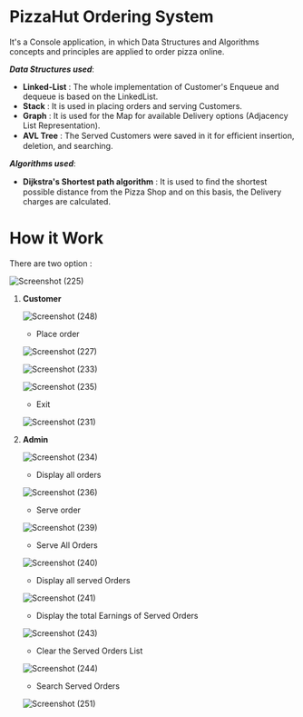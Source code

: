 # PizzaHut Ordering System
It's a Console application, in which Data Structures and Algorithms concepts and principles are applied
to order pizza online.

***Data Structures used***: 

- **Linked-List** : The whole implementation of Customer's Enqueue and dequeue is based on the LinkedList.
- **Stack** : It is used in placing orders and serving Customers.
- **Graph** : It is used for the Map for available Delivery options (Adjacency List Representation).
- **AVL Tree**  : The Served Customers were saved in it for eﬃcient insertion, deletion, and searching.

***Algorithms used***: 

- **Dijkstra's Shortest path algorithm** : It is used to ﬁnd the shortest possible distance from the Pizza Shop and on this basis, 
the Delivery charges are calculated.

# How it Work

There are two option :

![Screenshot (225)](https://user-images.githubusercontent.com/120207533/218508742-ba83d778-bbfe-48cb-a302-b0a618f13152.png)

1. **Customer**
  
   ![Screenshot (248)](https://user-images.githubusercontent.com/120207533/218522083-48d6273d-6bc5-4bda-a9f0-d653b4487552.png)

  
   * Place order
   
   ![Screenshot (227)](https://user-images.githubusercontent.com/120207533/218510291-a88d9cfd-60bd-43a0-aa42-1698d02addbd.png)
   
   ![Screenshot (233)](https://user-images.githubusercontent.com/120207533/218513994-f4eab08b-bb50-4a34-baf4-8cc0c406d985.png)
  
   ![Screenshot (235)](https://user-images.githubusercontent.com/120207533/218514047-bbe3a6da-5508-4f46-97ae-3b138baa4350.png)

   * Exit
    
   ![Screenshot (231)](https://user-images.githubusercontent.com/120207533/218512927-75c95faa-6302-40f8-9f91-9bd4d26ea882.png)
   
2. **Admin**
   
   ![Screenshot (234)](https://user-images.githubusercontent.com/120207533/218514403-f64a75d1-1d14-4569-8cb8-e139925cc6ac.png)
   
   * Display all orders
   
   ![Screenshot (236)](https://user-images.githubusercontent.com/120207533/218515277-e86ae836-6377-4e33-a164-99f3ae784abc.png) 
   
   * Serve order
   
   ![Screenshot (239)](https://user-images.githubusercontent.com/120207533/218517656-fa42367a-ba15-4352-94d3-57f7bad55bc8.png)
   
   * Serve All Orders
   
   ![Screenshot (240)](https://user-images.githubusercontent.com/120207533/218518026-f5741aa9-41fc-4c35-b1c3-e7d9268733d5.png)
   
   * Display all served Orders

   ![Screenshot (241)](https://user-images.githubusercontent.com/120207533/218518345-7a967525-8a92-4782-aff8-2fdc0851b3ea.png) 
  
   * Display the total Earnings of Served Orders

   ![Screenshot (243)](https://user-images.githubusercontent.com/120207533/218518737-d32e9d26-ba77-4cfb-9aaf-411f96d5209d.png)
  
   * Clear the Served Orders List

   ![Screenshot (244)](https://user-images.githubusercontent.com/120207533/218518969-f46b9909-7f34-4d03-b8e9-07dbb1449d5f.png)
 
   * Search Served Orders
   
   ![Screenshot (251)](https://user-images.githubusercontent.com/120207533/218523264-6c58f015-8835-46eb-8210-abac3d8f7f5a.png)
